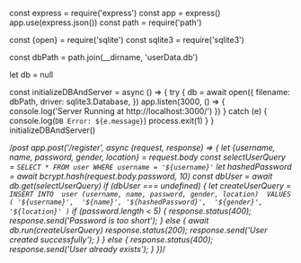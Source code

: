const express = require('express')
const app = express()
app.use(express.json())
const path = require('path')

const {open} = require('sqlite')
const sqlite3 = require('sqlite3')

const dbPath = path.join(__dirname, 'userData.db')

let db = null

const initializeDBAndServer = async () => {
  try {
    db = await open({
      filename: dbPath,
      driver: sqlite3.Database,
    })
    app.listen(3000, () => {
      console.log('Server Running at http://localhost:3000/')
    })
  } catch (e) {
    console.log(`DB Error: ${e.message}`)
    process.exit(1)
  }
}
initializeDBAndServer()

/*post
app.post('/register', async (request, response) => {
  let {username, name, password, gender, location} = request.body
  const selectUserQuery = `SELECT * FROM user WHERE username = '${username}'`
  let hashedPassword = await bcrypt.hash(request.body.password, 10)
  const dbUser = await db.get(selectUserQuery)
  if (dbUser === undefined) {
    let createUserQuery = `
      INSERT INTO 
        user (username, name, password, gender, location) 
      VALUES 
        (
          '${username}', 
          '${name}',
          '${hashedPassword}', 
          '${gender}',
          '${location}'
        )`
    if (password.length < 5) {
      response.status(400);
      response.send('Password is too short');
    } else {
      await db.run(createUserQuery)
      response.status(200);
      response.send('User created successfully');
    }
  } else {
    response.status(400);
    response.send('User already exists');
  }
})*/
